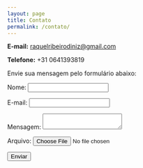 ```yaml
---
layout: page
title: Contato
permalink: /contato/
---
```


**E-mail:** raquelribeirodiniz@gmail.com

**Telefone:** +31 0641393819

Envie sua mensagem pelo formulário abaixo:


<form name="contact" method="POST" netlify>
  <p>
    <label>Nome: <input type="text" nome="nome"></label>   
  </p>
  <p>
    <label>E-mail: <input type="email" name="email"></label>
  </p>
  <p>
    <label>Mensagem: <textarea name="mensagem"></textarea></label>
  </p>
  <p>
    <label>Arquivo: <input type="file" name="arquivo">
  <p/>
  <p>
    <button type="submit">Enviar</button>
  </p>
</form>
